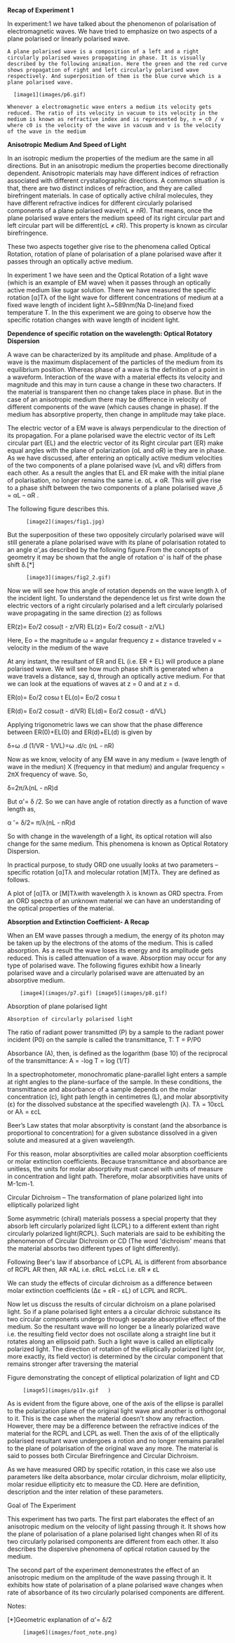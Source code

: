 **Recap of Experiment 1**

In experiment:1 we have talked about the phenomenon of polarisation of electromagnetic waves. We have tried to emphasize on two aspects of a plane polarised or linearly polarised wave.

    A plane polarised wave is a composition of a left and a right circularly polarised waves propagating in phase. It is visually described by the following animation. Here the green and the red curve shows propagation of right and left circularly polarised wave respectively. And superposition of them is the blue curve which is a plane polarised wave.

      [image1](images/p6.gif)

    Whenever a electromagnetic wave enters a medium its velocity gets reduced. The ratio of its velocity in vacuum to its velocity in the medium is known as refractive index and is represented by, n = c0 / v where c0 is the velocity of the wave in vacuum and v is the velocity of the wave in the medium


**Anisotropic Medium And Speed of Light**

In an isotropic medium the properties of the medium are the same in all directions. But in an anisotropic medium the properties become directionally dependent. Anisotropic materials may have different indices of refraction associated with different crystallographic directions. A common situation is that, there are two distinct indices of refraction, and they are called birefringent materials. In case of optically active chilral molecules, they have different refractive indices for different circularly polarised components of a plane polarised wave(nL ≠ nR). That means, once the plane polarised wave enters the medium speed of its right circular part and left circular part will be different(cL ≠ cR). This property is known as circular birefringence.

These two aspects together give rise to the phenomena called Optical Rotation, rotation of plane of polarisation of a plane polarised wave after it passes through an optically active medium.

In experiment 1 we have seen and the Optical Rotation of a light wave (which is an example of EM wave) when it passes through an optically active medium like sugar solution. There we have measured the specific rotation [α]Tλ of the light wave for different concentrations of medium at a fixed wave length of incident light λ~589nm(Na D-line)and fixed temperature T. In the this experiment we are going to observe how the specific rotation changes with wave length of incident light.

**Dependence of specific rotation on the wavelength: Optical Rotatory Dispersion**

A wave can be characterized by its amplitude and phase. Amplitude of a wave is the maximum displacement of the particles of the medium from its equilibrium position. Whereas phase of a wave is the definition of a point in a waveform. Interaction of the wave with a material effects its velocity and magnitude and this may in turn cause a change in these two characters. If the material is transparent then no change takes place in phase. But in the case of an anisotropic medium there may be difference in velocity of different components of the wave (which causes change in phase). If the medium has absorptive property, then change in amplitude may take place.

The electric vector of a EM wave is always perpendicular to the direction of its propagation. For a plane polarised wave the electric vector of its Left circular part (EL) and the electric vector of its Right circular part (ER) make equal angles with the plane of polarization (αL and αR) ie they are in phase. As we have discussed, after entering an optically active medium velocities of the two components of a plane polarised wave (vL and vR) differs from each other. As a result the angles that EL and ER make with the initial plane of polarisation, no longer remains the same i.e. αL ≠ αR. This will give rise to a phase shift between the two components of a plane polarised wave ,δ = αL – αR .

The following figure describes this.

    	  [image2](images/fig1.jpg)    

But the superposition of these two oppositely circularly polarised wave will still generate a plane polarised wave with its plane of polarisation rotated to an angle α',as described by the following figure.From the concepts of geometry it may be shown that the angle of rotation α' is half of the phase shift δ.[*]

    	  [image3](images/fig2_2.gif)	      

Now we will see how this angle of rotation depends on the wave length λ of the incident light. To understand the dependence let us first write down the electric vectors of a right circularly polarised and a left circularly polarised wave propagating in the same direction (z) as follows

ER(z)= Eo/2 cosω(t - z/VR)
EL(z)= Eo/2 cosω(t - z/VL)

Here, Eo = the magnitude
ω = angular frequency
z = distance traveled
v = velocity in the medium of the wave









At any instant, the resultant of ER and EL (i.e. ER + EL) will produce a plane polarised wave. We will see how much phase shift is generated when a wave travels a distance, say d, through an optically active medium. For that we can look at the equations of waves at z = 0 and at z = d.

ER(o)= Eo/2 cosω t
EL(o)= Eo/2 cosω t

ER(d)= Eo/2 cosω(t - d/VR)
EL(d)= Eo/2 cosω(t - d/VL)

Applying trigonometric laws we can show that the phase difference between ER(0)+EL(0) and ER(d)+EL(d) is given by

δ=ω .d (1/VR - 1/VL)=ω .d/c (nL - nR)

Now as we know, velocity of any EM wave in any medium = (wave length of wave in the mediun) X (frequency in that medium) and angular frequency = 2πX frequency of wave. So,

δ=2π/λ(nL - nR)d

But α'= δ /2. So we can have angle of rotation directly as a function of wave length as,

α '= δ/2= π/λ(nL - nR)d

So with change in the wavelength of a light, its optical rotation will also change for the same medium. This phenomena is known as Optical Rotatory Dispersion.

In practical purpose, to study ORD one usually looks at two parameters – specific rotation [α]Tλ and molecular rotation [M]Tλ. They are defined as follows.

A plot of [α]Tλ or [M]Tλwith wavelength λ is known as ORD spectra. From an ORD spectra of an unknown material we can have an understanding of the optical properties of the material.


**Absorption and Extinction Coefficient- A Recap**

When an EM wave passes through a medium, the energy of its photon may be taken up by the electrons of the atoms of the medium. This is called absorption. As a result the wave loses its energy and its amplitude gets reduced. This is called attenuation of a wave. Absorption may occur for any type of polarised wave. The following figures exhibit how a linearly polarised wave and a circularly polarised wave are attenuated by an absorptive medium.

     	[image4](images/p7.gif) [image5](images/p8.gif)
	
Absorption of plane polarised light

	Absorption of circularly polarised light


The ratio of radiant power transmitted (P) by a sample to the radiant power incident (P0) on the sample is called the transmittance, T: T = P/P0

Absorbance (A), then, is defined as the logarithm (base 10) of the reciprocal of the transmittance:
A = -log T = log (1/T)

In a spectrophotometer, monochromatic plane-parallel light enters a sample at right angles to the plane-surface of the sample. In these conditions, the transmittance and absorbance of a sample depends on the molar concentration (c), light path length in centimetres (L), and molar absorptivity (ε) for the dissolved substance at the specified wavelength (λ).
Tλ = 10εcL or Aλ = εcL

Beer’s Law states that molar absorptivity is constant (and the absorbance is proportional to concentration) for a given substance dissolved in a given solute and measured at a given wavelength.

For this reason, molar absorptivities are called molar absorption coefficients or molar extinction coefficients. Because transmittance and absorbance are unitless, the units for molar absorptivity must cancel with units of measure in concentration and light path. Therefore, molar absorptivities have units of M-1cm-1.

Circular Dichroism – The transformation of plane polarized light into elliptically polarized light

Some asymmetric (chiral) materials possess a special property that they absorb left circularly polarized light (LCPL) to a different extent than right circularly polarized light(RCPL). Such materials are said to be exhibiting the phenomenon of Circular Dichroism or CD (The word 'dichroism' means that the material absorbs two different types of light differently).

Following Beer's law if absorbance of LCPL AL is different from absorbance of RCPL AR then,
AR ≠AL
i.e. εRcL ≠εLcL
i.e. εR ≠ εL



We can study the effects of circular dichroism as a difference between molar extinction coefficients (∆ε = εR - εL) of LCPL and RCPL.

Now let us discuss the results of circular dichroism on a plane polarised light. So if a plane polarised light enters a a circular dichroic substance its two circular components undergo through separate absorptive effect of the medium. So the resultant wave will no longer be a linearly polarized wave i.e. the resulting field vector does not oscillate along a straight line but it rotates along an ellipsoid path. Such a light wave is called an elliptically polarized light. The direction of rotation of the elliptically polarized light (or, more exactly, its field vector) is determined by the circular component that remains stronger after traversing the material

Figure demonstrating the concept of elliptical polarization of light and CD

         [image5](images/p11v.gif   )		     

As is evident from the figure above, one of the axis of the ellipse is parallel to the polarization plane of the original light wave and another is orthogonal to it. This is the case when the material doesn't show any refraction. However, there may be a difference between the refractive indices of the material for the RCPL and LCPL as well. Then the axis of of the elliptically polarised resultant wave undergoes a rotion and no longer remains parallel to the plane of polarisation of the original wave any more. The material is said to posses both Circular Birefringence and Circular Dichroism.

As we have measured ORD by specific rotation, in this case we also use parameters like delta absorbance, molar circular dichroism, molar ellipticity, molar residue ellipticity etc to measure the CD. Here are definition, description and the inter relation of these parameters.

Goal of The Experiment

This experiment has two parts. The first part elaborates the effect of an anisotropic medium on the velocity of light passing through it. It shows how the plane of polarisation of a plane polarised light changes when RI of its two circularly polarised components are different from each other. It also describes the dispersive phenomena of optical rotation caused by the medium.

The second part of the experiment demonestrates the effect of an anisotropic medium on the amplitude of the wave passing through it. It exhibits how state of polarisation of a plane polarised wave changes when rate of absorbance of its two circularly polarised components are different.


Notes:

[*]Geometric explanation of α'= δ/2


	     [image6](images/foot_note.png)